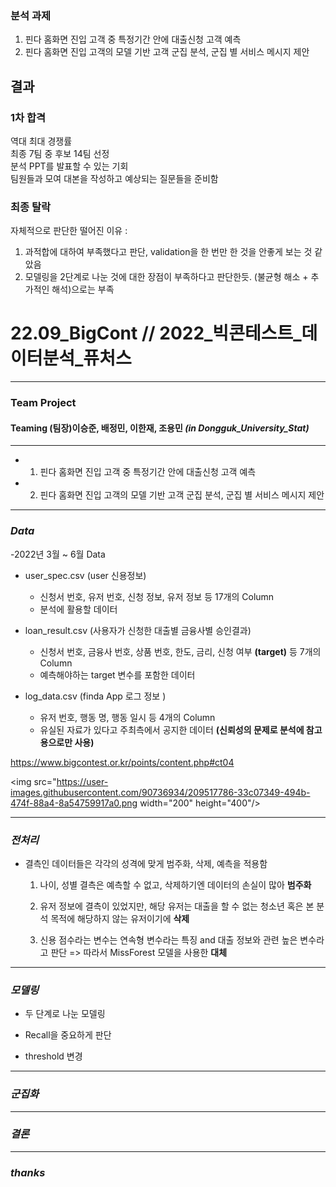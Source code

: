 

### **분석 과제**
1. 핀다 홈화면 진입 고객 중 특정기간 안에 대출신청 고객 예측
2. 핀다 홈화면 진입 고객의 모델 기반 고객 군집 분석, 군집 별 서비스 메시지 제안

## 결과
### 1차 합격
역대 최대 경쟁률\
최종 7팀 중 후보 14팀 선정\
분석 PPT를 발표할 수 있는 기회\
팀원들과 모여 대본을 작성하고 예상되는 질문들을 준비함

### 최종 탈락
자체적으로 판단한 떨어진 이유 : 
1. 과적합에 대하여 부족했다고 판단, validation을 한 번만 한 것을 안좋게 보는 것 같았음
2. 모델링을 2단계로 나눈 것에 대한 장점이 부족하다고 판단한듯. (불균형 해소 + 추가적인 해석)으로는 부족

# 22.09_BigCont // 2022_빅콘테스트_데이터분석_퓨처스

 
***
### Team Project

#### Teaming   (팀장)이승준, 배정민, 이한재, 조용민 ***(in Dongguk_University_Stat)***

***

- 1. 핀다 홈화면 진입 고객 중 특정기간 안에 대출신청 고객 예측

- 2. 핀다 홈화면 진입 고객의 모델 기반 고객 군집 분석, 군집 별 서비스 메시지 제안

***

### ***Data***
 -2022년 3월 ~ 6월 Data
    
- user_spec.csv (user 신용정보)
    - 신청서 번호, 유저 번호, 신청 정보, 유저 정보 등 17개의 Column
    - 분석에 활용할 데이터
    
- loan_result.csv (사용자가 신청한 대출별 금융사별 승인결과)
    - 신청서 번호, 금융사 번호, 상품 번호, 한도, 금리, 신청 여부 **(target)** 등 7개의 Column
    - 예측해야하는 target 변수를 포함한 데이터
    
- log_data.csv (finda App 로그 정보 )
    - 유저 번호, 행동 명, 행동 일시 등 4개의 Column
    - 유실된 자료가 있다고 주최측에서 공지한 데이터 **(신뢰성의 문제로 분석에 참고용으로만 사용)**

https://www.bigcontest.or.kr/points/content.php#ct04

<img src="https://user-images.githubusercontent.com/90736934/209517786-33c07349-494b-474f-88a4-8a54759917a0.png  width="200" height="400"/>


***

### ***전처리***

- 결측인 데이터들은 각각의 성격에 맞게 범주화, 삭제, 예측을 적용함
    1. 나이, 성별 결측은 예측할 수 없고, 삭제하기엔 데이터의 손실이 많아 **범주화** 

    2. 유저 정보에 결측이 있었지만, 해당 유저는 대출을 할 수 없는 청소년 혹은 본 분석 목적에 해당하지 않는 유저이기에 **삭제** 

    3. 신용 점수라는 변수는 연속형 변수라는 특징 and 대출 정보와 관련 높은 변수라고 판단 => 따라서 MissForest 모델을 사용한 **대체**

***

### ***모델링***

- 두 단계로 나눈 모델링


- Recall을 중요하게 판단


- threshold 변경


***

### ***군집화***



***

### ***결론***



***

### ***thanks***

